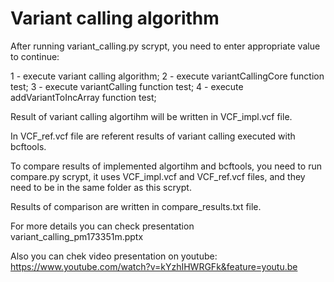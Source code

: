 # Variant calling algorithm

After running variant_calling.py scrypt, you need to enter appropriate value to continue:

1 - execute variant calling algorithm;
2 - execute variantCallingCore function test;
3 - execute variantCalling function test;
4 - execute addVariantToIncArray function test;

Result of variant calling algortihm will be written in VCF_impl.vcf file.

In VCF_ref.vcf file are referent results of variant calling executed with bcftools.

To compare results of implemented algortihm and bcftools, you need to run compare.py scrypt, 
it uses VCF_impl.vcf and VCF_ref.vcf files, and they need to be in the same folder as this scrypt.

Results of comparison are written in compare_results.txt file.

For more details you can check presentation variant_calling_pm173351m.pptx

Also you can chek video presentation on youtube:
https://www.youtube.com/watch?v=kYzhIHWRGFk&feature=youtu.be
